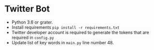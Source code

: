 # Twitter Bot
- Python 3.6 or grater.
- Install requirements `pip install -r requirements.txt`
- Twitter developer account is required to generate the tokens that are required in `config.py`
- Update list of key words in `main.py` line number 48.
